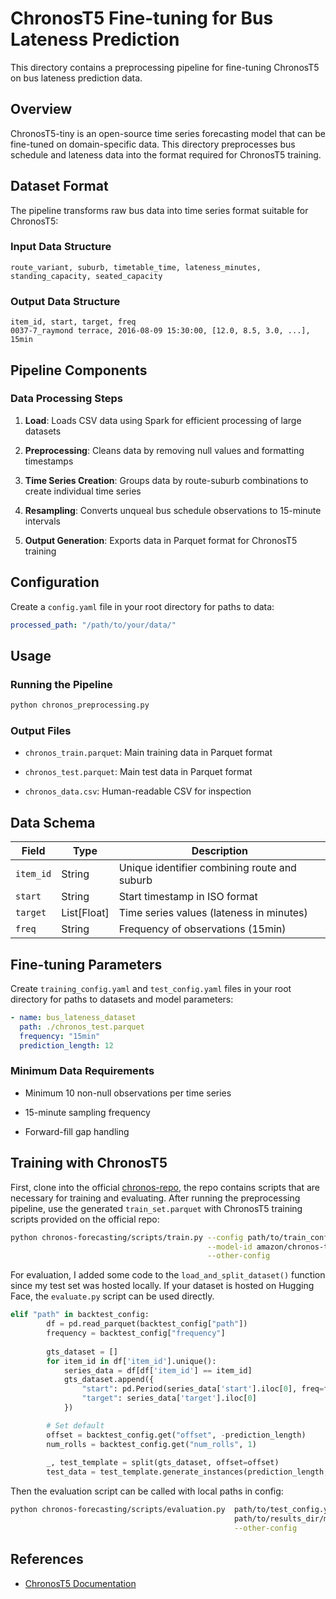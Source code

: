 # ChronosT5 Fine-tuning for Bus Lateness Prediction

This directory contains a preprocessing pipeline for fine-tuning ChronosT5 on bus lateness prediction data.

## Overview

ChronosT5-tiny is an open-source time series forecasting model that can be fine-tuned on domain-specific data. This directory preprocesses bus schedule and lateness data into the format required for ChronosT5 training.

## Dataset Format

The pipeline transforms raw bus data into time series format suitable for ChronosT5:

### Input Data Structure

```text
route_variant, suburb, timetable_time, lateness_minutes, standing_capacity, seated_capacity
```

### Output Data Structure

```text
item_id, start, target, freq
0037-7_raymond terrace, 2016-08-09 15:30:00, [12.0, 8.5, 3.0, ...], 15min
```

## Pipeline Components

### Data Processing Steps

1. **Load**: Loads CSV data using Spark for efficient processing of large datasets

2. **Preprocessing**: Cleans data by removing null values and formatting timestamps

3. **Time Series Creation**: Groups data by route-suburb combinations to create individual time series

4. **Resampling**: Converts unqueal bus schedule observations to 15-minute intervals

5. **Output Generation**: Exports data in Parquet format for ChronosT5 training

## Configuration

Create a `config.yaml` file in your root directory for paths to data:

```yaml
processed_path: "/path/to/your/data/"
```

## Usage

### Running the Pipeline

```bash
python chronos_preprocessing.py
```

### Output Files

- `chronos_train.parquet`: Main training data in Parquet format

- `chronos_test.parquet`: Main test data in Parquet format

- `chronos_data.csv`: Human-readable CSV for inspection

## Data Schema

| Field | Type | Description |
|-------|------|-------------|
| `item_id` | String | Unique identifier combining route and suburb |
| `start` | String | Start timestamp in ISO format |
| `target` | List[Float] | Time series values (lateness in minutes) |
| `freq` | String | Frequency of observations (15min) |

## Fine-tuning Parameters

Create `training_config.yaml` and `test_config.yaml` files in your root directory for paths to datasets and model parameters:

```yaml
- name: bus_lateness_dataset
  path: ./chronos_test.parquet
  frequency: "15min"
  prediction_length: 12
```

### Minimum Data Requirements

- Minimum 10 non-null observations per time series

- 15-minute sampling frequency

- Forward-fill gap handling

## Training with ChronosT5

First, clone into the official [chronos-repo](https://github.com/amazon-science/chronos-forecasting), the repo contains scripts that are necessary for training and evaluating. After running the preprocessing pipeline, use the generated `train_set.parquet` with ChronosT5 training scripts provided on the official repo:

```bash
python chronos-forecasting/scripts/train.py --config path/to/train_config.yaml \
                                            --model-id amazon/chronos-t5-tiny \
                                            --other-config
```

For evaluation, I added some code to the `load_and_split_dataset()` function since my test set was hosted locally. If your dataset is hosted on Hugging Face, the `evaluate.py` script can be used directly. 

```python
elif "path" in backtest_config:
        df = pd.read_parquet(backtest_config["path"])
        frequency = backtest_config["frequency"]
        
        gts_dataset = []
        for item_id in df['item_id'].unique():
            series_data = df[df['item_id'] == item_id]
            gts_dataset.append({
                "start": pd.Period(series_data['start'].iloc[0], freq=frequency),
                "target": series_data['target'].iloc[0]
            })

        # Set default
        offset = backtest_config.get("offset", -prediction_length)
        num_rolls = backtest_config.get("num_rolls", 1)
        
        _, test_template = split(gts_dataset, offset=offset)
        test_data = test_template.generate_instances(prediction_length, windows=num_rolls)
```

Then the evaluation script can be called with local paths in config:

```bash
python chronos-forecasting/scripts/evaluation.py  path/to/test_config.yaml \
                                                  path/to/results_dir/metrics.csv \
                                                  --other-config
```

## References

- [ChronosT5 Documentation](https://github.com/amazon-science/chronos-forecasting)
